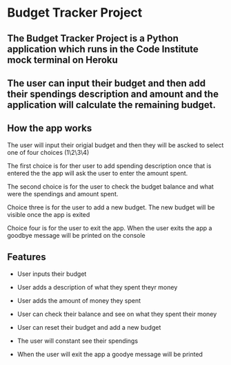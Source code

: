 # Budget Tracker Project

## The Budget Tracker Project is a Python application which runs in the Code Institute mock terminal on Heroku

## The user can input their budget and then add their spendings description and amount and the application will calculate the remaining budget. 


## How the app works
The user will input their origial budget and then they will be ascked to select one of four choices (1\2\3\4)

The first choice is for ther user to add spending description once that is entered the the app will ask the user to enter the amount spent. 

The second choice is for the user to check the budget balance and what were the spendings and amount spent. 

Choice three is for the user to add a new budget. The new budget will be visible once the app is exited 

Choice four is for the user to exit the app. When the user exits the app a goodbye message will be printed on the console


## Features
- User inputs their budget


- User adds a description of what they spent theyr money
- User adds the amount of money they spent


- User can check their balance and see on what they spent their money

- User can reset their budget and add a new budget
- The user will constant see their spendings 

- When the user will exit the app a goodye message will be printed
